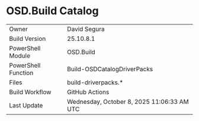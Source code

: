﻿# OSD.Build Catalog

| | |
|-|-|
| Owner | David Segura |
| Build Version | 25.10.8.1 |
| PowerShell Module | OSD.Build |
| PowerShell Function | Build-OSDCatalogDriverPacks |
| Files | build-driverpacks.* |
| Build Workflow | GitHub Actions |
| Last Update | Wednesday, October 8, 2025 11:06:33 AM UTC |
